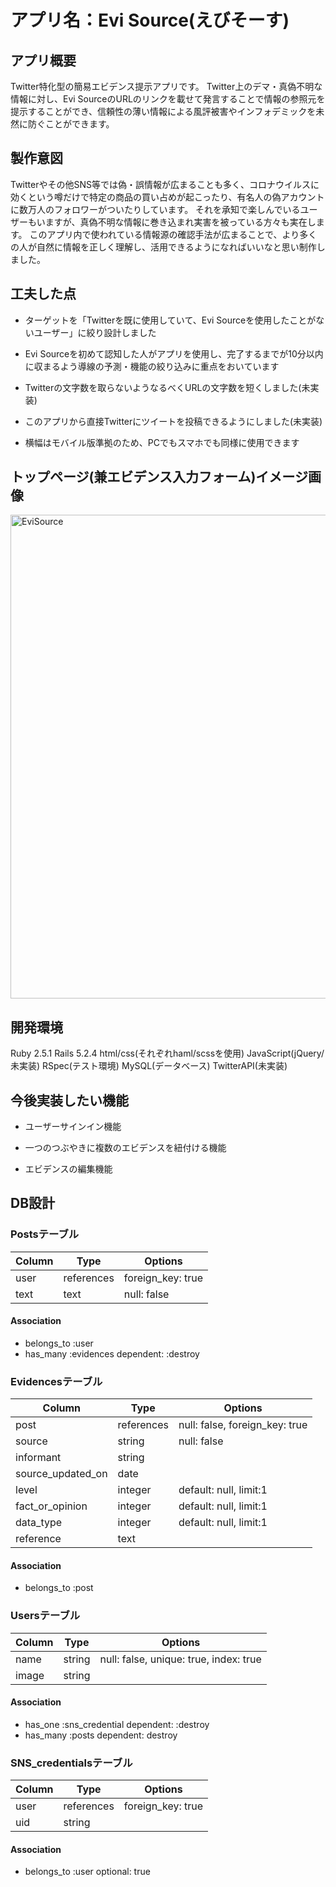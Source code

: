 # アプリ名：Evi Source(えびそーす)

## アプリ概要

Twitter特化型の簡易エビデンス提示アプリです。
Twitter上のデマ・真偽不明な情報に対し、Evi SourceのURLのリンクを載せて発言することで情報の参照元を提示することができ、信頼性の薄い情報による風評被害やインフォデミックを未然に防ぐことができます。

## 製作意図

Twitterやその他SNS等では偽・誤情報が広まることも多く、コロナウイルスに効くという噂だけで特定の商品の買い占めが起こったり、有名人の偽アカウントに数万人のフォロワーがついたりしています。
それを承知で楽しんでいるユーザーもいますが、真偽不明な情報に巻き込まれ実害を被っている方々も実在します。
このアプリ内で使われている情報源の確認手法が広まることで、より多くの人が自然に情報を正しく理解し、活用できるようになればいいなと思い制作しました。

## 工夫した点

* ターゲットを「Twitterを既に使用していて、Evi Sourceを使用したことがないユーザー」に絞り設計しました

* Evi Sourceを初めて認知した人がアプリを使用し、完了するまでが10分以内に収まるよう導線の予測・機能の絞り込みに重点をおいています

* Twitterの文字数を取らないようなるべくURLの文字数を短くしました(未実装)

* このアプリから直接Twitterにツイートを投稿できるようにしました(未実装)

* 横幅はモバイル版準拠のため、PCでもスマホでも同様に使用できます

## トップページ(兼エビデンス入力フォーム)イメージ画像

<img width="774" alt="EviSource" src="https://user-images.githubusercontent.com/55307855/93936221-c6aaee00-fd60-11ea-984e-e03c0f3ebb0b.png">

## 開発環境

Ruby 2.5.1
Rails 5.2.4
html/css(それぞれhaml/scssを使用)
JavaScript(jQuery/未実装)
RSpec(テスト環境)
MySQL(データベース)
TwitterAPI(未実装)

## 今後実装したい機能

* ユーザーサインイン機能

* 一つのつぶやきに複数のエビデンスを紐付ける機能

* エビデンスの編集機能

## DB設計

### Postsテーブル

|Column|Type|Options|
|------|----|-------|
|user|references|foreign_key: true|
|text|text|null: false|

#### Association

- belongs_to :user
- has_many :evidences dependent: :destroy

### Evidencesテーブル

|Column|Type|Options|
|------|----|-------|
|post|references|null: false, foreign_key: true|
|source|string|null: false|
|informant|string||
|source_updated_on|date||
|level|integer|default: null, limit:1|
|fact_or_opinion|integer|default: null, limit:1|
|data_type|integer|default: null, limit:1|
|reference|text||

#### Association

- belongs_to :post

### Usersテーブル

|Column|Type|Options|
|------|----|-------|
|name|string|null: false, unique: true, index: true|
|image|string||

#### Association

- has_one :sns_credential dependent: :destroy
- has_many :posts dependent: destroy

### SNS_credentialsテーブル

|Column|Type|Options|
|------|----|-------|
|user|references|foreign_key: true|
|uid|string||

#### Association

- belongs_to :user optional: true
